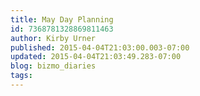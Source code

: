 ```yaml
---
title: May Day Planning
id: 7368781328869811463
author: Kirby Urner
published: 2015-04-04T21:03:00.003-07:00
updated: 2015-04-04T21:03:49.283-07:00
blog: bizmo_diaries
tags: 
---
```


